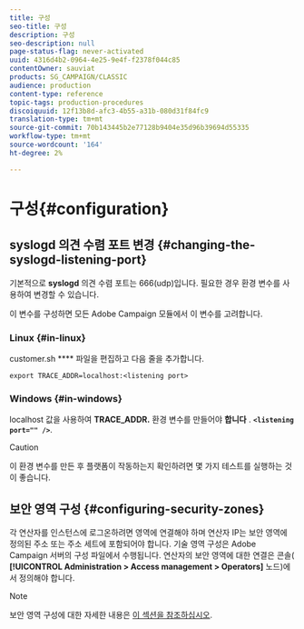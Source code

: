 ```yaml
---
title: 구성
seo-title: 구성
description: 구성
seo-description: null
page-status-flag: never-activated
uuid: 4316d4b2-0964-4e25-9e4f-f2378f044c85
contentOwner: sauviat
products: SG_CAMPAIGN/CLASSIC
audience: production
content-type: reference
topic-tags: production-procedures
discoiquuid: 12f13b8d-afc3-4b55-a31b-080d31f84fc9
translation-type: tm+mt
source-git-commit: 70b143445b2e77128b9404e35d96b39694d55335
workflow-type: tm+mt
source-wordcount: '164'
ht-degree: 2%

---
```



# 구성{#configuration}

## syslogd 의견 수렴 포트 변경 {#changing-the-syslogd-listening-port}

기본적으로 **syslogd** 의견 수렴 포트는 666(udp)입니다. 필요한 경우 환경 변수를 사용하여 변경할 수 있습니다.

이 변수를 구성하면 모든 Adobe Campaign 모듈에서 이 변수를 고려합니다.

### Linux {#in-linux}

customer.sh **** 파일을 편집하고 다음 줄을 추가합니다.

```
export TRACE_ADDR=localhost:<listening port>
```

### Windows {#in-windows}

localhost 값을 사용하여 **TRACE_ADDR.** 환경 변수를 만들어야 **합니다** . **`<listening port="" />`**.

>[!CAUTION]
>
>이 환경 변수를 만든 후 플랫폼이 작동하는지 확인하려면 몇 가지 테스트를 실행하는 것이 좋습니다.

## 보안 영역 구성 {#configuring-security-zones}

각 연산자를 인스턴스에 로그온하려면 영역에 연결해야 하며 연산자 IP는 보안 영역에 정의된 주소 또는 주소 세트에 포함되어야 합니다. 기술 영역 구성은 Adobe Campaign 서버의 구성 파일에서 수행됩니다. 연산자의 보안 영역에 대한 연결은 콘솔( **[!UICONTROL Administration > Access management > Operators]** 노드)에서 정의해야 합니다.

>[!NOTE]
>
>보안 영역 구성에 대한 자세한 내용은 [이 섹션을 참조하십시오](../../installation/using/configuring-campaign-server.md#defining-security-zones).

